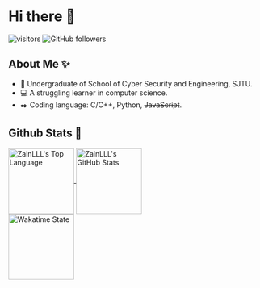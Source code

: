 # Hi there 👋

![visitors](https://visitor-badge.glitch.me/badge?page_id=ZainLLL)
![GitHub followers](https://img.shields.io/github/followers/ZainLLL?label=Follow&style=social)

## About Me :sparkles:
- :boy: Undergraduate of School of Cyber Security and Engineering, SJTU.
- :computer: A struggling learner in computer science.
- :black_nib: Coding language: C/C++, Python, ~~JavaScript~~.

## Github Stats :triangular_flag_on_post:

<a href="https://github.com/ZainLLL">
  <img align="center" src="https://github-readme-stats-psi-beryl.vercel.app/api/top-langs/?username=ZainLLL&layout=compact&theme=onedark&&langs_count=5" alt="ZainLLL's Top Language"   height="130"/>
</a>

<a href="https://github.com/ZainLLL">
  <img align="center" src="https://github-readme-stats-psi-beryl.vercel.app/api?username=ZainLLL&theme=onedark&hide=prs,issues&show_icons=true" alt="ZainLLL's GitHub Stats"  height="130"/>
</a>
  
<br/>

<img align="center" src="https://github-readme-stats.vercel.app/api/wakatime?username=ZainLLL&theme=onedark" alt="Wakatime State"  height="130"/>
